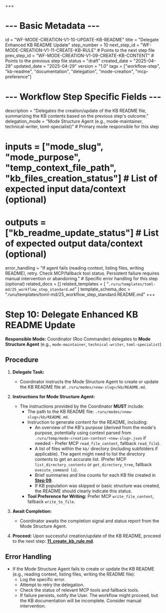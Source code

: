 +++
# --- Basic Metadata ---
id = "WF-MODE-CREATION-V1-10-UPDATE-KB-README"
title = "Delegate Enhanced KB README Update"
step_number = 10
next_step_id = "WF-MODE-CREATION-V1-11-CREATE-KB-RULE" # Points to the next step file
prev_step_id = "WF-MODE-CREATION-V1-09-CREATE-KB-CONTENT" # Points to the previous step file
status = "draft"
created_date = "2025-04-29"
updated_date = "2025-04-29"
version = "1.0"
tags = ["workflow-step", "kb-readme", "documentation", "delegation", "mode-creation", "mcp-preference"]

# --- Workflow Step Specific Fields ---
description = "Delegates the creation/update of the KB README file, summarizing the KB contents based on the previous step's outcome."
delegation_mode = "Mode Structure Agent (e.g., mode-maintainer, technical-writer, toml-specialist)" # Primary mode responsible for this step
# inputs = ["mode_slug", "mode_purpose", "temp_context_file_path", "kb_files_creation_status"] # List of expected input data/context (optional)
# outputs = ["kb_readme_update_status"] # List of expected output data/context (optional)
error_handling = "If agent fails (reading context, listing files, writing README), retry. Check MCP/fallback tool status. Persistent failure requires manual intervention or abandoning." # Specific error handling for this step (optional)
related_docs = []
related_templates = [
    "`.ruru/templates/toml-md/25_workflow_step_standard.md`"
]
template_schema_doc = ".ruru/templates/toml-md/25_workflow_step_standard.README.md"
+++

# Step 10: Delegate Enhanced KB README Update

**Responsible Mode:** Coordinator (Roo Commander) delegates to **Mode Structure Agent** (e.g., `mode-maintainer`, `technical-writer`, `toml-specialist`)

## Procedure

1.  **Delegate Task:**
    *   Coordinator instructs the Mode Structure Agent to create or update the KB README file at `.ruru/modes/<new-slug>/kb/README.md`.

2.  **Instructions for Mode Structure Agent:**
    *   The instructions provided by the Coordinator **MUST** include:
        *   The path to the KB README file: `.ruru/modes/<new-slug>/kb/README.md`.
        *   Instruction to generate content for the README, including:
            *   An overview of the KB's purpose (derived from the mode's purpose, potentially using context parsed from `.ruru/temp/mode-creation-context-<new-slug>.json` if needed - Prefer MCP `read_file_content`, fallback `read_file`).
            *   A list of files within the `kb/` directory (including subfolders if applicable). The agent might need to list the directory contents to get an accurate list. (Prefer MCP `list_directory_contents` or `get_directory_tree`, fallback `execute_command ls`).
            *   Brief summaries and line counts for each KB file created in **[Step 09](./09_create_kb_content.md)**.
            *   If KB population was skipped or basic structure was created, the README should clearly indicate this status.
        *   **Tool Preference for Writing:** Prefer MCP `write_file_content`, fallback `write_to_file`.

3.  **Await Completion:**
    *   Coordinator awaits the completion signal and status report from the Mode Structure Agent.

4.  **Proceed:** Upon successful creation/update of the KB README, proceed to the next step: **[11_create_kb_rule.md](./11_create_kb_rule.md)**.

## Error Handling
*   If the Mode Structure Agent fails to create or update the KB README (e.g., reading context, listing files, writing the README file):
    *   Log the specific error.
    *   Attempt to retry the delegation.
    *   Check the status of relevant MCP tools and fallback tools.
    *   If failure persists, notify the User. The workflow might proceed, but the KB documentation will be incomplete. Consider manual intervention.